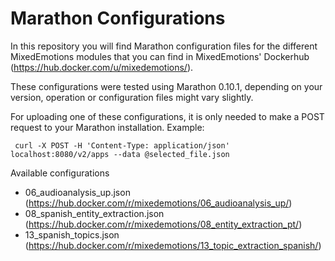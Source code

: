 # Marathon Configurations
In this repository you will find Marathon configuration files for the different MixedEmotions modules that you can find in MixedEmotions' Dockerhub (https://hub.docker.com/u/mixedemotions/).

These configurations were tested using Marathon 0.10.1, depending on your version, operation or configuration files might vary slightly.

For uploading one of these configurations, it is only needed to make a POST request to your Marathon installation. Example:

     curl -X POST -H 'Content-Type: application/json' localhost:8080/v2/apps --data @selected_file.json

Available configurations

* 06_audioanalysis_up.json (https://hub.docker.com/r/mixedemotions/06_audioanalysis_up/)
* 08_spanish_entity_extraction.json (https://hub.docker.com/r/mixedemotions/08_entity_extraction_pt/)
* 13_spanish_topics.json (https://hub.docker.com/r/mixedemotions/13_topic_extraction_spanish/)
